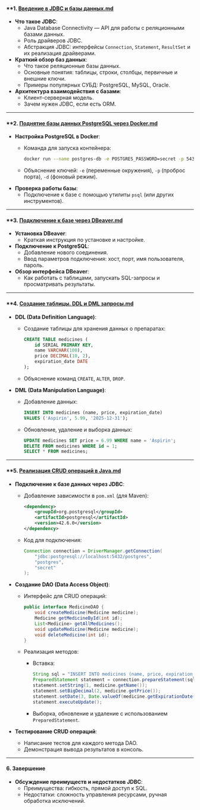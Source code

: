 

#### **1. [Введение в JDBC и базы данных.md](%D0%92%D0%B2%D0%B5%D0%B4%D0%B5%D0%BD%D0%B8%D0%B5%20%D0%B2%20JDBC%20%D0%B8%20%D0%B1%D0%B0%D0%B7%D1%8B%20%D0%B4%D0%B0%D0%BD%D0%BD%D1%8B%D1%85.md)

- **Что такое JDBC**:
    - Java Database Connectivity — API для работы с реляционными базами данных.
    - Роль драйверов JDBC.
    - Абстракция JDBC: интерфейсы `Connection`, `Statement`, `ResultSet` и их реализация драйверами.
- **Краткий обзор баз данных**:
    - Что такое реляционные базы данных.
    - Основные понятия: таблицы, строки, столбцы, первичные и внешние ключи.
    - Примеры популярных СУБД: PostgreSQL, MySQL, Oracle.
- **Архитектура взаимодействия с базами**:
    - Клиент-серверная модель.
    - Зачем нужен JDBC, если есть ORM.

---

#### **2. [Поднятие базы данных PostgreSQL через Docker.md](%D0%9F%D0%BE%D0%B4%D0%BD%D1%8F%D1%82%D0%B8%D0%B5%20%D0%B1%D0%B0%D0%B7%D1%8B%20%D0%B4%D0%B0%D0%BD%D0%BD%D1%8B%D1%85%20PostgreSQL%20%D1%87%D0%B5%D1%80%D0%B5%D0%B7%20Docker.md)

- **Настройка PostgreSQL в Docker**:
    - Команда для запуска контейнера:
        
        ```bash
        docker run --name postgres-db -e POSTGRES_PASSWORD=secret -p 5432:5432 -d postgres
        ```
        
    - Объяснение ключей: `-e` (переменные окружения), `-p` (проброс порта), `-d` (фоновый режим).
- **Проверка работы базы**:
    - Подключение к базе с помощью утилиты `psql` (или других инструментов).

---

#### **3. [Подключение к базе через DBeaver.md](%D0%9F%D0%BE%D0%B4%D0%BA%D0%BB%D1%8E%D1%87%D0%B5%D0%BD%D0%B8%D0%B5%20%D0%BA%20%D0%B1%D0%B0%D0%B7%D0%B5%20%D1%87%D0%B5%D1%80%D0%B5%D0%B7%20DBeaver.md)

- **Установка DBeaver**:
    - Краткая инструкция по установке и настройке.
- **Подключение к PostgreSQL**:
    - Добавление нового соединения.
    - Ввод параметров подключения: хост, порт, имя пользователя, пароль.
- **Обзор интерфейса DBeaver**:
    - Как работать с таблицами, запускать SQL-запросы и просматривать результаты.

---

#### **4. [Создание таблицы. DDL и DML запросы.md](%D0%A1%D0%BE%D0%B7%D0%B4%D0%B0%D0%BD%D0%B8%D0%B5%20%D1%82%D0%B0%D0%B1%D0%BB%D0%B8%D1%86%D1%8B.%20DDL%20%D0%B8%20DML%20%D0%B7%D0%B0%D0%BF%D1%80%D0%BE%D1%81%D1%8B.md)

- **DDL (Data Definition Language)**:
    - Создание таблицы для хранения данных о препаратах:
        
        ```sql
        CREATE TABLE medicines (
            id SERIAL PRIMARY KEY,
            name VARCHAR(100),
            price DECIMAL(10, 2),
            expiration_date DATE
        );
        ```
        
    - Объяснение команд `CREATE`, `ALTER`, `DROP`.
- **DML (Data Manipulation Language)**:
    - Добавление данных:
        
        ```sql
        INSERT INTO medicines (name, price, expiration_date)
        VALUES ('Aspirin', 5.99, '2025-12-31');
        ```
        
    - Обновление, удаление и выборка данных:
        
        ```sql
        UPDATE medicines SET price = 6.99 WHERE name = 'Aspirin';
        DELETE FROM medicines WHERE id = 1;
        SELECT * FROM medicines;
        ```
        

---

#### **5. [Реализация CRUD операций в Java.md](%D0%A0%D0%B5%D0%B0%D0%BB%D0%B8%D0%B7%D0%B0%D1%86%D0%B8%D1%8F%20CRUD%20%D0%BE%D0%BF%D0%B5%D1%80%D0%B0%D1%86%D0%B8%D0%B9%20%D0%B2%20Java.md)

- **Подключение к базе данных через JDBC**:
    
    - Добавление зависимости в `pom.xml` (для Maven):
        
        ```xml
        <dependency>
            <groupId>org.postgresql</groupId>
            <artifactId>postgresql</artifactId>
            <version>42.6.0</version>
        </dependency>
        ```
        
    - Код для подключения:
        
        ```java
        Connection connection = DriverManager.getConnection(
            "jdbc:postgresql://localhost:5432/postgres",
            "postgres",
            "secret"
        );
        ```
        
- **Создание DAO (Data Access Object)**:
    
    - Интерфейс для CRUD операций:
        
        ```java
        public interface MedicineDAO {
            void createMedicine(Medicine medicine);
            Medicine getMedicineById(int id);
            List<Medicine> getAllMedicines();
            void updateMedicine(Medicine medicine);
            void deleteMedicine(int id);
        }
        ```
        
    - Реализация методов:
        - Вставка:
            
            ```java
            String sql = "INSERT INTO medicines (name, price, expiration_date) VALUES (?, ?, ?)";
            PreparedStatement statement = connection.prepareStatement(sql);
            statement.setString(1, medicine.getName());
            statement.setBigDecimal(2, medicine.getPrice());
            statement.setDate(3, Date.valueOf(medicine.getExpirationDate()));
            statement.executeUpdate();
            ```
            
        - Выборка, обновление и удаление с использованием `PreparedStatement`.
- **Тестирование CRUD операций**:
    
    - Написание тестов для каждого метода DAO.
    - Демонстрация вывода результатов в консоль.

---

#### **6. Завершение**

- **Обсуждение преимуществ и недостатков JDBC**:
    - Преимущества: гибкость, прямой доступ к SQL.
    - Недостатки: сложность управления ресурсами, ручная обработка исключений.
